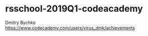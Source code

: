# rsschool-2019Q1-codeacademy

Dmitry Bychko
https://www.codecademy.com/users/virus_dmk/achievements

